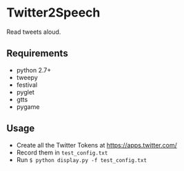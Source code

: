 # Twitter2Speech

Read tweets aloud.

## Requirements

* python 2.7+
* tweepy
* festival
* pyglet
* gtts
* pygame

## Usage

* Create all the Twitter Tokens at https://apps.twitter.com/
* Record them in `test_config.txt`
* Run `$ python display.py -f test_config.txt`
